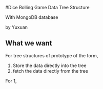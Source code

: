 #Dice Rolling Game Data Tree Structure

With MongoDB database

by Yuxuan

## What we want

For tree structures of prototype of the form,
1. Store the data directly into the tree
2. fetch the data directly from the tree

For 1, 
